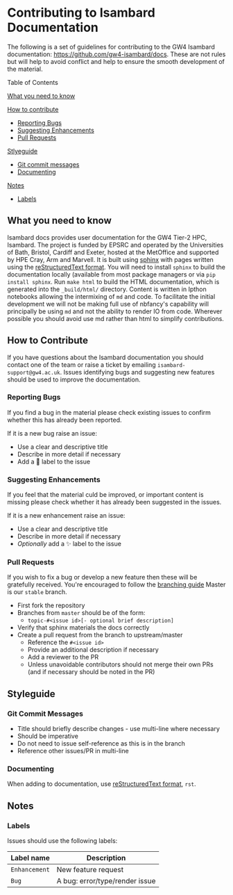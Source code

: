 # Contributing to Isambard Documentation

The following is a set of guidelines for contributing to the GW4 Isambard documentation: https://github.com/gw4-isambard/docs.
These are not rules but will help to avoid conflict and help to ensure the smooth development of the material.

Table of Contents

[What you need to know](#what-you-need-to-know)

[How to contribute](#how-to-contribute)

* [Reporting Bugs](#reporting-bugs)
* [Suggesting Enhancements](#suggesting-enhance)
* [Pull Requests](#pull-requests)

[Stlyeguide](#styleguide)

* [Git commit messages](#git-commit-messages)
* [Documenting](#documenting)

[Notes](#notes)

* [Labels](#labels)

## What you need to know

Isambard docs provides user documentation for the GW4 Tier-2 HPC, Isambard.
The project is funded by EPSRC and operated by the Universities of Bath, Bristol, Cardiff and Exeter, hosted at the MetOffice and supported by HPE Cray, Arm and Marvell.
It is built using [sphinx](http://www.sphinx-doc.org/en/master/) with pages written using the [reStructuredText format](http://www.sphinx-doc.org/en/master/usage/restructuredtext/basics.html).
You will need to install `sphinx` to build the documentation locally (available from most package managers or via `pip install sphinx`.
Run `make html` to build the HTML documentation, which is generated into the `_build/html/` directory.
Content is written in Ipthon notebooks allowing the intermixing of `md` and code.
To facilitate the initial development we will not be making full use of nbfancy's capability will principally be using `md` and not the ability to render IO from code.
Wherever possible you should avoid use md rather than html to simplify contributions.

## How to Contribute

If you have questions about the Isambard documentation you should contact one of the team or raise a ticket by emailing `isambard-support@gw4.ac.uk`.
Issues identifying bugs and suggesting new features should be used to improve the documentation.

### Reporting Bugs

If you find a bug in the material please check existing issues to confirm whether this has already been reported.

If it is a new bug raise an issue:

* Use a clear and descriptive title
* Describe in more detail if necessary
* Add a :bug: label to the issue

### Suggesting Enhancements

If you feel that the material culd be improved, or important content is missing please check whether it has already been suggested in the issues.

If it is a new enhancement raise an issue:

* Use a clear and descriptive title
* Describe in more detail if necessary
* *Optionally* add a :sparkles: label to the issue

### Pull Requests

If you wish to fix a bug or develop a new feature then these will be gratefully received.
You're encouraged to follow the [branching guide](https://gist.github.com/digitaljhelms/4287848#file-gistfile1-md)
Master is our  `stable` branch.

* First fork the repository
* Branches from `master` should be of the form:
  * `topic-#<issue id>[- optional brief description]`
* Verify that sphinx materials the docs correctly
* Create a pull request from the branch to upstream/master
  * Reference the `#<issue id>`
  * Provide an additional description if necessary
  * Add a reviewer to the PR
  * Unless unavoidable contributors should not merge their own PRs (and if necessary should be noted in the PR)

## Styleguide

### Git Commit Messages

* Title should briefly describe changes - use multi-line where necessary
* Should be imperative
* Do not need to issue self-reference as this is in the branch
* Reference other issues/PR in multi-line

### Documenting

When adding to documentation, use [reStructuredText format](http://www.sphinx-doc.org/en/master/usage/restructuredtext/basics.html), `rst`.

## Notes

### Labels

Issues should use the following labels:

| Label name | Description |
| ----- | ------|
| `Enhancement` | New feature request |
| `Bug` | A bug: error/type/render issue |
